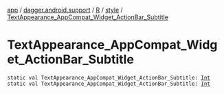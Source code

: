 [app](../../../index.md) / [dagger.android.support](../../index.md) / [R](../index.md) / [style](index.md) / [TextAppearance_AppCompat_Widget_ActionBar_Subtitle](./-text-appearance_-app-compat_-widget_-action-bar_-subtitle.md)

# TextAppearance_AppCompat_Widget_ActionBar_Subtitle

`static val TextAppearance_AppCompat_Widget_ActionBar_Subtitle: `[`Int`](https://kotlinlang.org/api/latest/jvm/stdlib/kotlin/-int/index.html)
`static val TextAppearance_AppCompat_Widget_ActionBar_Subtitle: `[`Int`](https://kotlinlang.org/api/latest/jvm/stdlib/kotlin/-int/index.html)